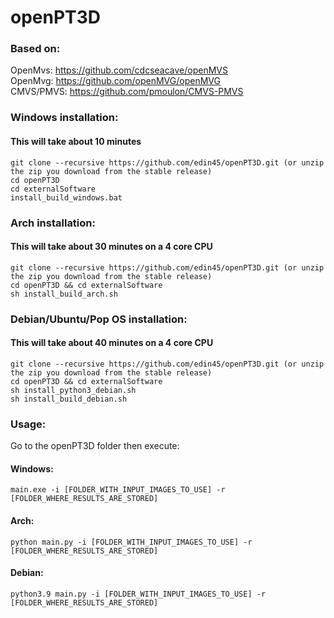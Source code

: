 # openPT3D

### Based on:
  OpenMvs: https://github.com/cdcseacave/openMVS   
  OpenMvg: https://github.com/openMVG/openMVG   
  CMVS/PMVS: https://github.com/pmoulon/CMVS-PMVS   

### Windows installation:
#### This will take about 10 minutes
```
git clone --recursive https://github.com/edin45/openPT3D.git (or unzip the zip you download from the stable release)
cd openPT3D
cd externalSoftware
install_build_windows.bat
```

### Arch installation:
#### This will take about 30 minutes on a 4 core CPU
```
git clone --recursive https://github.com/edin45/openPT3D.git (or unzip the zip you download from the stable release)
cd openPT3D && cd externalSoftware
sh install_build_arch.sh
```

### Debian/Ubuntu/Pop OS installation:  
#### This will take about 40 minutes on a 4 core CPU
```
git clone --recursive https://github.com/edin45/openPT3D.git (or unzip the zip you download from the stable release)
cd openPT3D && cd externalSoftware
sh install_python3_debian.sh
sh install_build_debian.sh
```

### Usage:  
  
Go to the openPT3D folder then execute:  

#### Windows:
```
main.exe -i [FOLDER_WITH_INPUT_IMAGES_TO_USE] -r [FOLDER_WHERE_RESULTS_ARE_STORED]  
```

#### Arch:  
```
python main.py -i [FOLDER_WITH_INPUT_IMAGES_TO_USE] -r [FOLDER_WHERE_RESULTS_ARE_STORED]  
```

#### Debian:
```
python3.9 main.py -i [FOLDER_WITH_INPUT_IMAGES_TO_USE] -r [FOLDER_WHERE_RESULTS_ARE_STORED]
```
